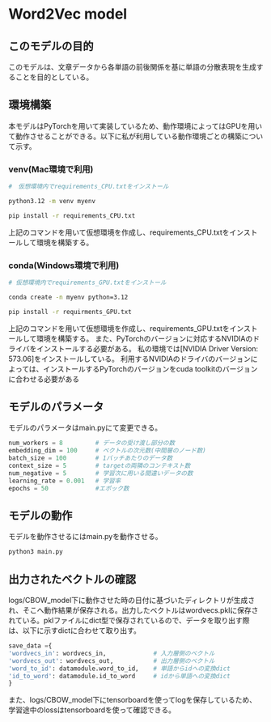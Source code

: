 # Word2Vec model

## このモデルの目的

このモデルは、文章データから各単語の前後関係を基に単語の分散表現を生成することを目的としている。

## 環境構築

本モデルはPyTorchを用いて実装しているため、動作環境によってはGPUを用いて動作させることができる。以下に私が利用している動作環境ごとの構築について示す。

### venv(Mac環境で利用)
```bash
#　仮想環境内でrequirements_CPU.txtをインストール

python3.12 -m venv myenv

pip install -r requirements_CPU.txt
```
上記のコマンドを用いて仮想環境を作成し、requirements_CPU.txtをインストールして環境を構築する。
### conda(Windows環境で利用)
```bash
# 仮想環境内でrequirements_GPU.txtをインストール

conda create -n myenv python=3.12

pip install -r requirments_GPU.txt
```
上記のコマンドを用いて仮想環境を作成し、requirements_GPU.txtをインストールして環境を構築する。
また、PyTorchのバージョンに対応するNVIDIAのドライバをインストールする必要がある。
私の環境では[NVIDIA Driver Version: 573.06]をインストールしている。
利用するNVIDIAのドライバのバージョンによっては、インストールするPyTorchのバージョンをcuda toolkitのバージョンに合わせる必要がある

## モデルのパラメータ

モデルのパラメータはmain.pyにて変更できる。
```python
num_workers = 8         # データの受け渡し部分の数
embedding_dim = 100     # ベクトルの次元数(中間層のノード数)
batch_size = 100        # 1バッチあたりのデータ数
context_size = 5        # targetの両隣のコンテキスト数
num_negative = 5        # 学習次に用いる間違いデータの数
learning_rate = 0.001   # 学習率
epochs = 50             #エポック数
```
## モデルの動作

モデルを動作させるにはmain.pyを動作させる。
```python
python3 main.py
```

## 出力されたベクトルの確認

logs/CBOW_model下に動作させた時の日付に基づいたディレクトリが生成され、そこへ動作結果が保存される。出力したベクトルはwordvecs.pklに保存されている。pklファイルにdict型で保存されているので、データを取り出す際は、以下に示すdictに合わせて取り出す。
```python
save_data ={
'wordvecs_in': wordvecs_in,             # 入力層側のベクトル
'wordvecs_out': wordvecs_out,           # 出力層側のベクトル
'word_to_id': datamodule.word_to_id,    # 単語からidへの変換dict
'id_to_word': datamodule.id_to_word     # idから単語への変換dict
}
```
また、logs/CBOW_model下にtensorboardを使ってlogを保存しているため、学習途中のlossはtensorboardを使って確認できる。
